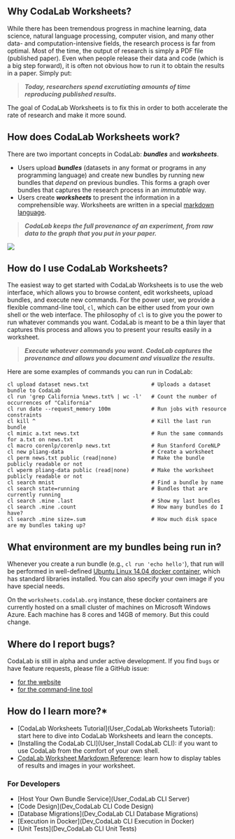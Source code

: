 ## **Why CodaLab Worksheets?**

While there has been tremendous progress in machine learning, data science, natural language processing, computer vision, and many other data- and computation-intensive fields, the research process is far from optimal.  Most of the time, the output of research is simply a PDF file (published paper).  Even when people release their data and code (which is a big step forward), it is often not obvious how to run it to obtain the results in a paper.  Simply put:

> ***Today, researchers spend excrutiating amounts of time reproducing published results.***

The goal of CodaLab Worksheets is to fix this in order to both accelerate the rate of research and make it more sound.

## **How does CodaLab Worksheets work?**

There are two important concepts in CodaLab: ***bundles*** and ***worksheets***.

- Users upload ***bundles*** (datasets in any format or programs in any programming
  language) and create new bundles by running new bundles that *depend* on
  previous bundles.  This forms a graph over bundles that captures the research
  process in an *immutable* way.
- Users create ***worksheets*** to present the information in a comprehensible
  way.  Worksheets are written in a special [markdown
  language](https://github.com/codalab/codalab/wiki/User_Worksheet-Markdown).

> ***CodaLab keeps the full provenance of an experiment, from raw data to the graph that you put in your paper.***

<a href="http://www.codalab.org"><img src="https://github.com/codalab/codalab/wiki/images/worksheets-schema.png" /></a>

## **How do I use CodaLab Worksheets?**

The easiest way to get started with CodaLab Worksheets is to use the web interface, which allows you to browse content, edit worksheets, upload bundles, and execute new commands.  For the power user, we provide a flexible command-line tool, `cl`, which can be either used from your own shell or the web interface.  The philosophy of `cl` is to give you the power to run whatever commands you want.  CodaLab is meant to be a thin layer that captures this process and allows you to present your results easily in a worksheet.

> ***Execute whatever commands you want.  CodaLab captures the provenance and allows you document and visualize the results.***

Here are some examples of commands you can run in CodaLab:

    cl upload dataset news.txt                    # Uploads a dataset bundle to CodaLab
    cl run 'grep California %news.txt% | wc -l'   # Count the number of occurrences of "California"
    cl run date --request_memory 100m             # Run jobs with resource constraints
    cl kill ^                                     # Kill the last run bundle
    cl mimic a.txt news.txt                       # Run the same commands for a.txt on news.txt
    cl macro corenlp/corenlp news.txt             # Run Stanford CoreNLP
    cl new pliang-data                            # Create a worksheet
    cl perm news.txt public (read|none)           # Make the bundle publicly readable or not
    cl wperm pliang-data public (read|none)       # Make the worksheet publicly readable or not
    cl search mnist                               # Find a bundle by name
    cl search state=running                       # Bundles that are currently running
    cl search .mine .last                         # Show my last bundles
    cl search .mine .count                        # How many bundles do I have?
    cl search .mine size=.sum                     # How much disk space are my bundles taking up?

## **What environment are my bundles being run in?**

Whenever you create a run bundle (e.g., `cl run 'echo hello'`), that run will
be performed in well-defined [Ubuntu Linux 14.04 docker
container](https://registry.hub.docker.com/u/codalab/ubuntu/), which has
standard libraries installed.  You can also specify your own image if you have
special needs.

On the `worksheets.codalab.org` instance, these docker containers are currently hosted on
a small cluster of machines on Microsoft Windows Azure.  Each machine
has 8 cores and 14GB of memory.  But this could change.

## **Where do I report bugs?**

CodaLab is still in alpha and under active development.  If you find `bugs` or have feature
requests, please file a GitHub issue:

- [for the website](https://github.com/codalab/codalab/issues/new)
- [for the command-line tool](https://github.com/codalab/codalab-cli/issues/new)

## **How do I learn more?***

* [CodaLab Worksheets Tutorial](User_CodaLab Worksheets Tutorial): start here to dive into CodaLab Worksheets and learn the concepts.
* [Installing the CodaLab CLI](User_Install CodaLab CLI): if you want to use CodaLab from the comfort of your own shell.
* [CodaLab Worksheet Markdown Reference](User_Worksheet-Markdown): learn how to display tables of results and images in your worksheet.

### For Developers

* [Host Your Own Bundle Service](User_CodaLab CLI Server)
* [Code Design](Dev_CodaLab CLI Code Design)
* [Database Migrations](Dev_CodaLab CLI Database Migrations)
* [Execution in Docker](Dev_CodaLab CLI Execution in Docker)
* [Unit Tests](Dev_CodaLab CLI Unit Tests)
